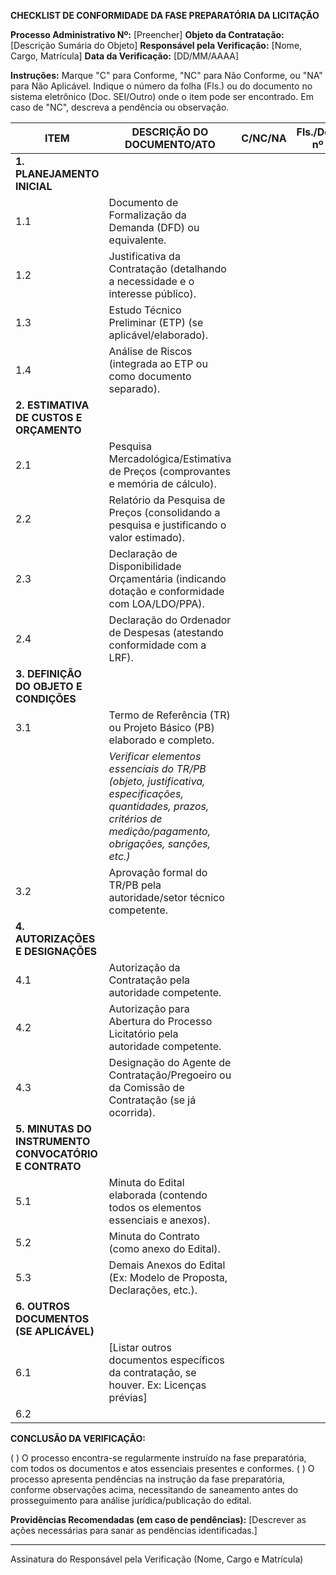 **CHECKLIST DE CONFORMIDADE DA FASE PREPARATÓRIA DA LICITAÇÃO**

**Processo Administrativo Nº:** [Preencher]
**Objeto da Contratação:** [Descrição Sumária do Objeto]
**Responsável pela Verificação:** [Nome, Cargo, Matrícula]
**Data da Verificação:** [DD/MM/AAAA]

**Instruções:** Marque "C" para Conforme, "NC" para Não Conforme, ou "NA" para Não Aplicável. Indique o número da folha (Fls.) ou do documento no sistema eletrônico (Doc. SEI/Outro) onde o item pode ser encontrado. Em caso de "NC", descreva a pendência ou observação.

| ITEM | DESCRIÇÃO DO DOCUMENTO/ATO                                                                 | C/NC/NA | Fls./Doc. nº | OBSERVAÇÕES/PENDÊNCIAS                                  |
|------|--------------------------------------------------------------------------------------------|---------|--------------|---------------------------------------------------------|
| **1. PLANEJAMENTO INICIAL**                                                                      |         |              |                                                         |
| 1.1  | Documento de Formalização da Demanda (DFD) ou equivalente.                                 |         |              |                                                         |
| 1.2  | Justificativa da Contratação (detalhando a necessidade e o interesse público).             |         |              |                                                         |
| 1.3  | Estudo Técnico Preliminar (ETP) (se aplicável/elaborado).                                  |         |              |                                                         |
| 1.4  | Análise de Riscos (integrada ao ETP ou como documento separado).                           |         |              |                                                         |
| **2. ESTIMATIVA DE CUSTOS E ORÇAMENTO**                                                          |         |              |                                                         |
| 2.1  | Pesquisa Mercadológica/Estimativa de Preços (comprovantes e memória de cálculo).             |         |              |                                                         |
| 2.2  | Relatório da Pesquisa de Preços (consolidando a pesquisa e justificando o valor estimado). |         |              |                                                         |
| 2.3  | Declaração de Disponibilidade Orçamentária (indicando dotação e conformidade com LOA/LDO/PPA). |         |              |                                                         |
| 2.4  | Declaração do Ordenador de Despesas (atestando conformidade com a LRF).                    |         |              |                                                         |
| **3. DEFINIÇÃO DO OBJETO E CONDIÇÕES**                                                           |         |              |                                                         |
| 3.1  | Termo de Referência (TR) ou Projeto Básico (PB) elaborado e completo.                      |         |              |                                                         |
|      | _Verificar elementos essenciais do TR/PB (objeto, justificativa, especificações, quantidades, prazos, critérios de medição/pagamento, obrigações, sanções, etc.)_ |         |              |                                                         |
| 3.2  | Aprovação formal do TR/PB pela autoridade/setor técnico competente.                        |         |              |                                                         |
| **4. AUTORIZAÇÕES E DESIGNAÇÕES**                                                                |         |              |                                                         |
| 4.1  | Autorização da Contratação pela autoridade competente.                                     |         |              |                                                         |
| 4.2  | Autorização para Abertura do Processo Licitatório pela autoridade competente.              |         |              |                                                         |
| 4.3  | Designação do Agente de Contratação/Pregoeiro ou da Comissão de Contratação (se já ocorrida). |         |              |                                                         |
| **5. MINUTAS DO INSTRUMENTO CONVOCATÓRIO E CONTRATO**                                            |         |              |                                                         |
| 5.1  | Minuta do Edital elaborada (contendo todos os elementos essenciais e anexos).               |         |              |                                                         |
| 5.2  | Minuta do Contrato (como anexo do Edital).                                                 |         |              |                                                         |
| 5.3  | Demais Anexos do Edital (Ex: Modelo de Proposta, Declarações, etc.).                       |         |              |                                                         |
| **6. OUTROS DOCUMENTOS (SE APLICÁVEL)**                                                          |         |              |                                                         |
| 6.1  | [Listar outros documentos específicos da contratação, se houver. Ex: Licenças prévias]    |         |              |                                                         |
| 6.2  |                                                                                            |         |              |                                                         |

**CONCLUSÃO DA VERIFICAÇÃO:**

( ) O processo encontra-se regularmente instruído na fase preparatória, com todos os documentos e atos essenciais presentes e conformes.
( ) O processo apresenta pendências na instrução da fase preparatória, conforme observações acima, necessitando de saneamento antes do prosseguimento para análise jurídica/publicação do edital.

**Providências Recomendadas (em caso de pendências):**
[Descrever as ações necessárias para sanar as pendências identificadas.]

_________________________________________
Assinatura do Responsável pela Verificação
(Nome, Cargo e Matrícula)

